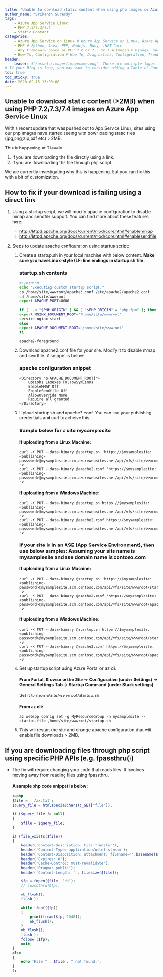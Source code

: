 ```yaml
---
title: "Unable to download static content when using php images on Azure App Service - Linux"
author_name: "Srikanth Sureddy"
tags:
    - Azure App Service Linux
    - PHP 7.2/7.3/7.4
    - Static Content
categories:
    - Azure App Service on Linux # Azure App Service on Linux, Azure App Service on Windows, Function App, Azure VM, Azure SDK
    - PHP # Python, Java, PHP, Nodejs, Ruby, .NET Core
    - Any Framework based on PHP 7.2 or 7.3 or 7.4 Images # Django, Spring Boot, CodeIgnitor, ExpressJS
    - How-To, Configuration # How-To, Diagnostics, Configuration, Troubleshooting, Performance
header:
    teaser: #"/assets/images/imagename.png"  There are multiple logos that can be used in "/assets/images" if you choose to add one.
# If your Blog is long, you may want to consider adding a Table of Contents by adding the following two settings.
toc: true
toc_sticky: true
date: 2020-09-15 13:00:00
---
```


## Unable to download static content (>2MB) when using PHP 7.2/7.3/7.4 images on Azure App Service Linux

With a recent update that was pushed out to App Service Linux, sites using our php images have started seeing with downloading static files (jpg,png,zip,pdf etc) > 2MB.

This is happening at 2 levels. 
1. If you are downloading the file directly using a link. 
2. If you are downloading the file through php script.

We are currently investigating why this is happening. But you can fix this with a bit of customization.

## How to fix if your download is failing using a direct link

1. Using a  startup script, we will modify apache configuration to disable mmap and sendfile support. You can find more about these features here: 
    - <http://httpd.apache.org/docs/current/mod/core.html#enablemmap>
    - <http://httpd.apache.org/docs/current/mod/core.html#enablesendfile>

2. Steps to update apache configuration using startup script:

   1. Create a startup.sh in your local machine with below content. **Make sure you have Linux-style (LF) line endings in startup.sh file.**

        ### startup.sh contents
        ```bash    
        #!/bin/sh
        echo "Executing custom startup script."
        cp /home/site/wwwroot/apache2.conf /etc/apache2/apache2.conf
        cd /home/site/wwwroot
        export APACHE_PORT=8080

        if [  -n "$PHP_ORIGIN" ] && [ "$PHP_ORIGIN" = "php-fpm" ]; then
        export NGINX_DOCUMENT_ROOT='/home/site/wwwroot'
        service nginx start
        else
        export APACHE_DOCUMENT_ROOT='/home/site/wwwroot'
        fi

        apache2-foreground    
        ```

    2. Download apache2.conf file for your site. Modify it to disable mmap and sendfile. A snippet is below: 

        ### apache configuration snippet
        ```
        <Directory "${APACHE_DOCUMENT_ROOT}">
    	    Options Indexes FollowSymLinks
	        EnableMMAP Off
    	    EnableSendfile Off
	        AllowOverride None
	        Require all granted
        </Directory>
        ```
    
    3. Upload startup.sh and apache2.conf. You can use your publishing credentials and curl to acheive this. 

        ### Sample below for a site mysamplesite 
        
        #### If uploading from a Linux Machine:
        ```
        curl -X PUT --data-binary @startup.sh 'https://$mysamplesite:<publishing-password>@mysamplesite.scm.azurewebsites.net/api/vfs/site/wwwroot/starup.sh' -v
        curl -X PUT --data-binary @apache2.conf 'https://$mysamplesite:<publishing-password>@mysamplesite.scm.azurewebsites.net/api/vfs/site/wwwroot/apache2.conf' -v
        ```        

        #### If uploading from a Windows Machine:
        ````
        curl -X PUT --data-binary @startup.sh https://$mysamplesite:<publishing-password>@mysamplesite.scm.azurewebsites.net/api/vfs/site/wwwroot/startup.sh -v
        curl -X PUT --data-binary @apache2.conf https://$mysamplesite:<publishing-password>@mysamplesite.scm.azurewebsites.net/api/vfs/site/wwwroot/apache2.conf -v
        ````

        ### If your site is in an ASE (App Service Environment), then use below samples: Assuming your site name is mysamplesite and ase domain name is contoso.com

        #### If uploading from a Linux Machine:
        ```
        curl -X PUT --data-binary @startup.sh 'https://$mysamplesite:<publishing-password>@mysamplesite.scm.contoso.com/api/vfs/site/wwwroot/starup.sh' -v
        curl -X PUT --data-binary @apache2.conf 'https://$mysamplesite:<publishing-password>@mysamplesite.scm.contoso.com/api/vfs/site/wwwroot/apache2.conf' -v
        ```
        #### If uploading from a Windows Machine:
        ```
        curl -X PUT --data-binary @startup.sh https://$mysamplesite:<publishing-password>@mysamplesite.scm.contoso.com/api/vfs/site/wwwroot/startup.sh -v
        curl -X PUT --data-binary @apache2.conf https://$mysamplesite:<publishing-password>@mysamplesite.scm.contoso.com/api/vfs/site/wwwroot/apache2.conf -v
        ```

    4. Set up startup script using Azure Portal or az cli.
    
        #### From Portal, Browse to the Site -> Configuration (under Settings) -> General Settings Tab -> Startup Command (under Stack settings)

        Set it to /home/site/wwwroot/startup.sh

        #### From az cli: 
        ```cli
        az webapp config set -g MyResourceGroup -n mysamplesite --startup-file /home/site/wwwroot/startup.sh
        ```
    5. This will restart the site and change apache configuration that will enable file downloads > 2MB.



## If you are downloading files through php script using specific PHP APIs (e.g. fpassthru())

- The fix will require changing your code that reads files. It involves moving away from reading files using fpassthru. 

    #### A sample php code snippet is below: 

    ```php
    <?php
    $file = './xx.txt';
    $query_file = htmlspecialchars($_GET["file"]);

    if ($query_file != null)
    {
        $file = $query_file;
    }

    if (file_exists($file))
    {
        header('Content-Description: File Transfer');
        header('Content-Type: application/octet-stream');
        header('Content-Disposition: attachment; filename="'.basename($file).'"');
        header('Expires: 0');
        header('Cache-Control: must-revalidate');
        header('Pragma: public');
        header('Content-Length: ' . filesize($file));

        $fp = fopen($file, 'rb');
        // fpassthru($fp);

        ob_flush();
        flush();

        while(!feof($fp))
        {
            print(fread($fp, 2048));
            ob_flush();
        }
        ob_flush();
        flush();
        fclose ($fp);
        exit;
    }
    else
    {
        echo "File " . $file . " not found.";
    }
    ?>
    ```

